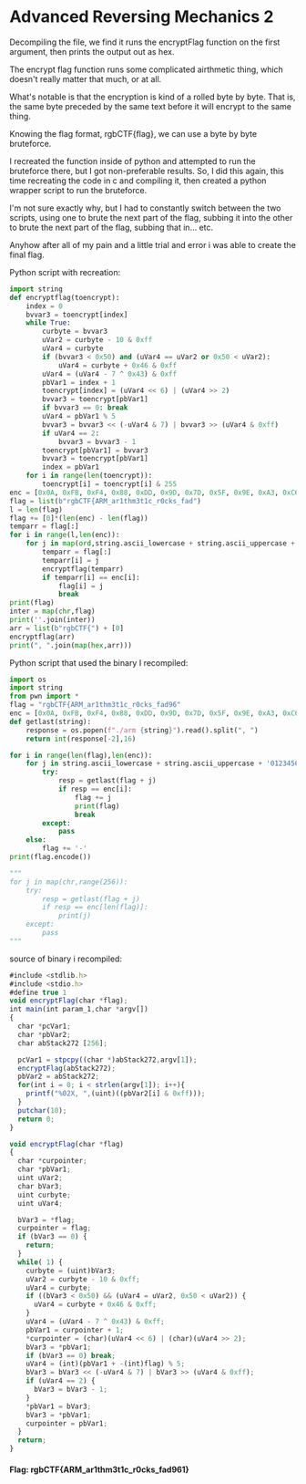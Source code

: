 # Advanced Reversing Mechanics 2

Decompiling the file, we find it runs the encryptFlag function on the first argument, then prints the output out as hex.

The encrypt flag function runs some complicated airthmetic thing, which doesn't really matter that much, or at all.

What's notable is that the encryption is kind of a rolled byte by byte. That is, the same byte preceded by the same text before it will encrypt to the same thing.

Knowing the flag format, rgbCTF{flag}, we can use a byte by byte bruteforce.

I recreated the function inside of python and attempted to run the bruteforce there, but I got non-preferable results. So, I did this again, this time recreating the code in c and compiling it, then created a python wrapper script to run the bruteforce.

I'm not sure exactly why, but I had to constantly switch between the two scripts, using one to brute the next part of the flag, subbing it into the other to brute the next part of the flag, subbing that in... etc.

Anyhow after all of my pain and a little trial and error i was able to create the final flag.


Python script with recreation:
```python
import string
def encryptflag(toencrypt):
    index = 0
    bvvar3 = toencrypt[index]
    while True:
        curbyte = bvvar3
        uVar2 = curbyte - 10 & 0xff
        uVar4 = curbyte
        if (bvvar3 < 0x50) and (uVar4 == uVar2 or 0x50 < uVar2):
            uVar4 = curbyte + 0x46 & 0xff
        uVar4 = (uVar4 - 7 ^ 0x43) & 0xff
        pbVar1 = index + 1
        toencrypt[index] = (uVar4 << 6) | (uVar4 >> 2)
        bvvar3 = toencrypt[pbVar1]
        if bvvar3 == 0: break
        uVar4 = pbVar1 % 5
        bvvar3 = bvvar3 << (-uVar4 & 7) | bvvar3 >> (uVar4 & 0xff)
        if uVar4 == 2:
            bvvar3 = bvvar3 - 1
        toencrypt[pbVar1] = bvvar3
        bvvar3 = toencrypt[pbVar1]
        index = pbVar1
    for i in range(len(toencrypt)):
        toencrypt[i] = toencrypt[i] & 255
enc = [0x0A, 0xFB, 0xF4, 0x88, 0xDD, 0x9D, 0x7D, 0x5F, 0x9E, 0xA3, 0xC6, 0xBA, 0xF5, 0x95, 0x5D, 0x88, 0x3B, 0xE1, 0x31, 0x50, 0xC7, 0xFA, 0xF5, 0x81, 0x99, 0xC9, 0x7C, 0x23, 0xA1, 0x91, 0x87, 0xB5, 0xB1, 0x95, 0xE4]
flag = list(b"rgbCTF{ARM_ar1thm3t1c_r0cks_fad")
l = len(flag)
flag += [0]*(len(enc) - len(flag))
temparr = flag[:]
for i in range(l,len(enc)):
    for j in map(ord,string.ascii_lowercase + string.ascii_uppercase + '0123456789_}'):
        temparr = flag[:]
        temparr[i] = j
        encryptflag(temparr)
        if temparr[i] == enc[i]:
            flag[i] = j
            break
print(flag)
inter = map(chr,flag)
print(''.join(inter))
arr = list(b"rgbCTF{") + [0]
encryptflag(arr)
print(", ".join(map(hex,arr)))
```
Python script that used the binary I recompiled:
```python
import os
import string
from pwn import *
flag = "rgbCTF{ARM_ar1thm3t1c_r0cks_fad96"
enc = [0x0A, 0xFB, 0xF4, 0x88, 0xDD, 0x9D, 0x7D, 0x5F, 0x9E, 0xA3, 0xC6, 0xBA, 0xF5, 0x95, 0x5D, 0x88, 0x3B, 0xE1, 0x31, 0x50, 0xC7, 0xFA, 0xF5, 0x81, 0x99, 0xC9, 0x7C, 0x23, 0xA1, 0x91, 0x87, 0xB5, 0xB1, 0x95, 0xE4]
def getlast(string):
    response = os.popen(f"./arm {string}").read().split(", ")
    return int(response[-2],16)

for i in range(len(flag),len(enc)):
    for j in string.ascii_lowercase + string.ascii_uppercase + '0123456789_}':
        try:
            resp = getlast(flag + j)
            if resp == enc[i]:
                flag += j
                print(flag)
                break
        except:
            pass
    else:
        flag += '-'
print(flag.encode())

"""
for j in map(chr,range(256)):
    try:
        resp = getlast(flag + j)
        if resp == enc[len(flag)]:
            print(j)
    except:
        pass
"""
```
source of binary i recompiled:
```javascript
#include <stdlib.h>
#include <stdio.h>
#define true 1
void encryptFlag(char *flag);
int main(int param_1,char *argv[])
{
  char *pcVar1;
  char *pbVar2;
  char abStack272 [256];

  pcVar1 = stpcpy((char *)abStack272,argv[1]);
  encryptFlag(abStack272);
  pbVar2 = abStack272;
  for(int i = 0; i < strlen(argv[1]); i++){
    printf("%02X, ",(uint)((pbVar2[i] & 0xff)));
  }
  putchar(10);
  return 0;
}

void encryptFlag(char *flag)
{
  char *curpointer;
  char *pbVar1;
  uint uVar2;
  char bVar3;
  uint curbyte;
  uint uVar4;

  bVar3 = *flag;
  curpointer = flag;
  if (bVar3 == 0) {
    return;
  }
  while( 1) {
    curbyte = (uint)bVar3;
    uVar2 = curbyte - 10 & 0xff;
    uVar4 = curbyte;
    if ((bVar3 < 0x50) && (uVar4 = uVar2, 0x50 < uVar2)) {
      uVar4 = curbyte + 0x46 & 0xff;
    }
    uVar4 = (uVar4 - 7 ^ 0x43) & 0xff;
    pbVar1 = curpointer + 1;
    *curpointer = (char)(uVar4 << 6) | (char)(uVar4 >> 2);
    bVar3 = *pbVar1;
    if (bVar3 == 0) break;
    uVar4 = (int)(pbVar1 + -(int)flag) % 5;
    bVar3 = bVar3 << (-uVar4 & 7) | bVar3 >> (uVar4 & 0xff);
    if (uVar4 == 2) {
      bVar3 = bVar3 - 1;
    }
    *pbVar1 = bVar3;
    bVar3 = *pbVar1;
    curpointer = pbVar1;
  }
  return;
}
```

#### Flag: rgbCTF{ARM_ar1thm3t1c_r0cks_fad961}
